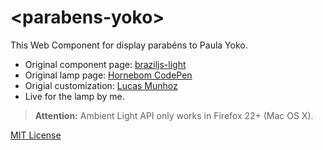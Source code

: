 # &lt;parabens-yoko&gt;

This Web Component for display parabéns to Paula Yoko. 

- Original component page: [braziljs-light](https://github.com/braziljs/braziljs-light)
- Original lamp page: [Hornebom CodePen](http://codepen.io/Hornebom/pen/clDsr)
- Origial customization: [Lucas Munhoz](https://github.com/lnmunhoz/hire-me)
- Live for the lamp by me.

> **Attention:** Ambient Light API only works in Firefox 22+ (Mac OS X).

[MIT License](http://opensource.org/licenses/MIT)
